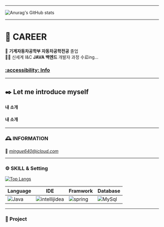 <!--
[![Typing SVG](https://readme-typing-svg.demolab.com?font=Ubuntu&size=30&pause=1000&color=0019CF&width=435&lines=😄+HI+!+Dabin+World+!+!+!)](https://git.io/typing-svg)
***

<pre><code>
public class helloWorld {
  public static void main(String[] args) {
    System.out.println("Hello, My name is dabin!");
  }
}
</code></pre>
-->

***
![Anurag's GitHub stats](https://github-readme-stats.vercel.app/api?username=Gyunorld&show_icons=true&theme=dracula&count_private=true)
***  

# 👊 CAREER 

🏫 __기계자동차공학부 자동차공학전공__  졸업  
🚴‍♀️ 신세계 I&C **JAVA 백엔드** 개발자 과정 수료ing...

### [:accessibility: Info](notion링크)
--- 
## ✒️ Let me introduce myself

####  내 소개

####  내 소개



--- 
### 🕰️ INFORMATION 

📧 *mingue640@icloud.com*

--- 
### ⚙️ SKILL & Setting 

[![Top Langs](https://github-readme-stats.vercel.app/api/top-langs/?username=Gyunorld)](https://github.com/anuraghazra/github-readme-stats)

| Language | IDE | Framwork | Database |
|-----|-----|-----|-----|
|<img alt="Java" src ="https://img.shields.io/badge/Java-000000.svg?&style=for-the-badge&logo=Java&logoColor=white"/> | <img alt="intellijidea" src ="https://img.shields.io/badge/intellij-000000.svg?&style=for-the-badge&logo=intellijidea&logoColor=#000000"/> | <img alt="spring" src ="https://img.shields.io/badge/spring-000000.svg?&style=for-the-badge&logo=spring&logoColor=white"/> | <img alt="MySql" src ="https://img.shields.io/badge/MySql-000000.svg?&style=for-the-badge&logo=MySqle&logoColor=#092E20"/> |




--- 
### 🤯 Project 

<!--[![Readme Card](https://github-readme-stats.vercel.app/api/pin/?username=dabbbin&repo=OOP-BBIC)](https://github.com/dabbbin/OOP-BBIC)
[![Readme Card](https://github-readme-stats.vercel.app/api/pin/?username=dabbbin&repo=OpenForum)](https://github.com/dabbbin/OpenForum)


[![Readme Card](https://github-readme-stats.vercel.app/api/pin/?username=dabbbin&repo=DB-albumshop)](https://github.com/dabbbin/DB-albumshop)
[![Readme Card](https://github-readme-stats.vercel.app/api/pin/?username=dabbbin&repo=Swim_Admin)](https://github.com/dabbbin/Swim_Admin) -->
